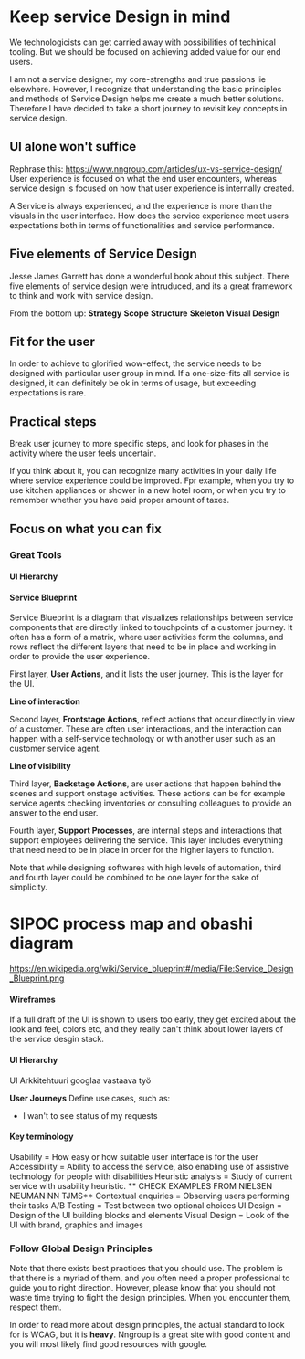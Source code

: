 # Keep service Design in mind


We technologicists can get carried away with possibilities of techinical tooling. But we should be focused on achieving added value for our end users.

I am not a service designer, my core-strengths and true passions lie elsewhere. However, I recognize that understanding the basic principles and methods of Service Design helps me create a much better solutions. Therefore I have decided to take a short journey to revisit key concepts in service design. 

## UI alone won't suffice

Rephrase this: https://www.nngroup.com/articles/ux-vs-service-design/  User experience is focused on what the end user encounters, whereas service design is focused on how that user experience is internally created.

A Service is always experienced, and the experience is more than the visuals in the user interface. How does the service experience meet users expectations both in terms of functionalities and service performance.

## Five elements of Service Design

Jesse James Garrett has done a wonderful book about this subject. There five elements of service design were intruduced, and its a great framework to think and work with service design.

From the bottom up:
__Strategy__
__Scope__
__Structure__
__Skeleton__
__Visual Design__

## Fit for the user

In order to achieve to glorified wow-effect, the service needs to be designed with particular user group in mind. If a one-size-fits all service is designed, it can definitely be ok in terms of usage, but exceeding expectations is rare.

## Practical steps

Break user journey to more specific steps, and look for phases in the activity where the user feels uncertain. 

If you think about it, you can recognize many activities in your daily life where service experience could be improved. Fpr example, when you try to use kitchen appliances or shower in a new hotel room, or when you try to remember whether you have paid proper amount of taxes.

## Focus on what you can fix


### Great Tools

#### UI Hierarchy 



#### Service Blueprint

Service Blueprint is a diagram that visualizes relationships between service components that are directly linked to touchpoints of a customer journey.  It often has a form of a matrix, where user activities form the columns, and rows reflect the different layers that need to be in place and working in order to provide the user experience.

First layer, __User Actions__, and it lists the user journey. This is the layer for the UI.

**Line of interaction**

Second layer, __Frontstage Actions__, reflect actions that occur directly in view of a customer. These are often user interactions, and the interaction can happen with a self-service technology or with another user such as an customer service agent.

**Line of visibility**

Third layer, __Backstage Actions__, are user actions that happen behind the scenes and support onstage activities. These actions can be for example service agents checking inventories or consulting colleagues to provide an answer to the end user. 

Fourth layer, __Support Processes__, are internal steps and interactions that support employees delivering the service. This layer includes everything that need need to be in place in order for the higher layers to function.

Note that while designing softwares with high levels of automation, third and fourth layer could be combined to be one layer for the sake of simplicity.


# SIPOC process map and obashi diagram

https://en.wikipedia.org/wiki/Service_blueprint#/media/File:Service_Design_Blueprint.png 

#### Wireframes

If a full draft of the UI is shown to users too early, they get excited about the look and feel, colors etc, and they really can't think about lower layers of the service desgin stack.

#### UI Hierarchy

UI Arkkitehtuuri googlaa vastaava työ


__User Journeys__
Define use cases, such as:
* I wan't to see status of my requests


#### Key terminology


Usability = How easy or how suitable user interface is for the user
Accessibility = Ability to access the service, also enabling use of assistive technology for people with disabilities
Heuristic analysis = Study of current service with usability heuristic. ** CHECK EXAMPLES FROM NIELSEN NEUMAN NN TJMS**
Contextual enquiries = Observing users performing their tasks
A/B Testing = Test between two optional choices
UI Design = Design of the UI building blocks and elements
Visual Design = Look of the UI with brand, graphics and images


### Follow Global Design Principles

Note that there exists best practices that you should use. The problem is that there is a myriad of them, and you often need a proper professional to guide you to right direction. However, please know that you should not waste time trying to fight the design principles. When you encounter them, respect them.

In order to read more about design principles, the actual standard to look for is WCAG, but it is __heavy__. Nngroup is a great site with good content and you will most likely find good resources with google.